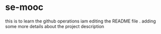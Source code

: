 # se-mooc
this is to learn the github operations
iam editing the README file . adding some more details about the project description

